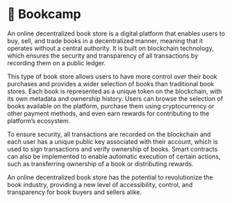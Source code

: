 
# 📔 Bookcamp
An online decentralized book store is a digital platform that enables users to buy, sell, and trade books in a decentralized manner, meaning that it operates without a central authority. It is built on blockchain technology, which ensures the security and transparency of all transactions by recording them on a public ledger.

This type of book store allows users to have more control over their book purchases and provides a wider selection of books than traditional book stores. Each book is represented as a unique token on the blockchain, with its own metadata and ownership history. Users can browse the selection of books available on the platform, purchase them using cryptocurrency or other payment methods, and even earn rewards for contributing to the platform’s ecosystem.

To ensure security, all transactions are recorded on the blockchain and each user has a unique public key associated with their account, which is used to sign transactions and verify ownership of books. Smart contracts can also be implemented to enable automatic execution of certain actions, such as transferring ownership of a book or distributing rewards.

An online decentralized book store has the potential to revolutionize the book industry, providing a new level of accessibility, control, and transparency for book buyers and sellers alike.
